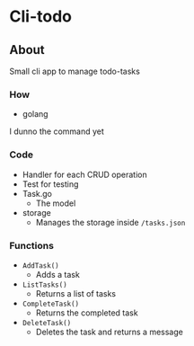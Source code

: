 # Cli-todo

## About

Small cli app to manage todo-tasks

### How

- golang

I dunno the command yet

### Code

- Handler for each CRUD operation
- Test for testing
- Task.go
  - The model
- storage
  - Manages the storage inside `/tasks.json`

### Functions

- `AddTask()`
  - Adds a task
- `ListTasks()`
  - Returns a list of tasks
- `CompleteTask()`
  - Returns the completed task
- `DeleteTask()`
  - Deletes the task and returns a message
